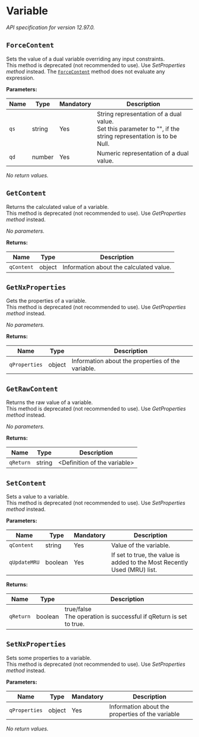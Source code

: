 <!-- markdownlint-disable -->
# Variable

_API specification for version 12.97.0._

## `ForceContent`

Sets the value of a dual variable overriding any input constraints.<br>This method is deprecated (not recommended to use). Use _SetProperties method_ instead. The [`ForceContent`](#forcecontent) method does not evaluate any expression. 

**Parameters:**

| Name | Type | Mandatory | Description |
| ---- | ---- | --------- | ----------- |
| `qs` | string | Yes | String representation of a dual value.<br>Set this parameter to "", if the string representation is to be Null. |
| `qd` | number | Yes | Numeric representation of a dual value. |

_No return values._

## `GetContent`

Returns the calculated value of a variable.<br>This method is deprecated (not recommended to use). Use _GetProperties method_ instead. 

_No parameters._

**Returns:**

| Name | Type | Description |
| ---- | ---- | ----------- |
| `qContent` | object | Information about the calculated value. |

## `GetNxProperties`

Gets the properties of a variable.<br>This method is deprecated (not recommended to use). Use _GetProperties method_ instead. 

_No parameters._

**Returns:**

| Name | Type | Description |
| ---- | ---- | ----------- |
| `qProperties` | object | Information about the properties of the variable. |

## `GetRawContent`

Returns the raw value of a variable.<br>This method is deprecated (not recommended to use). Use _GetProperties method_ instead. 

_No parameters._

**Returns:**

| Name | Type | Description |
| ---- | ---- | ----------- |
| `qReturn` | string | &lt;Definition of the variable&gt; |

## `SetContent`

Sets a value to a variable.<br>This method is deprecated (not recommended to use). Use _SetProperties method_ instead. 

**Parameters:**

| Name | Type | Mandatory | Description |
| ---- | ---- | --------- | ----------- |
| `qContent` | string | Yes | Value of the variable. |
| `qUpdateMRU` | boolean | Yes | If set to true, the value is added to the Most Recently Used (MRU) list. |

**Returns:**

| Name | Type | Description |
| ---- | ---- | ----------- |
| `qReturn` | boolean | true/false<br>The operation is successful if qReturn is set to true. |

## `SetNxProperties`

Sets some properties to a variable.<br>This method is deprecated (not recommended to use). Use _SetProperties method_ instead. 

**Parameters:**

| Name | Type | Mandatory | Description |
| ---- | ---- | --------- | ----------- |
| `qProperties` | object | Yes | Information about the properties of the variable |

_No return values._
